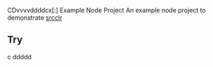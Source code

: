 CDvvvvddddcx[:] Example Node Project
An example node project to demonstrate [srcclr](https://www.srcclr.com)
## Try 
c
ddddd
